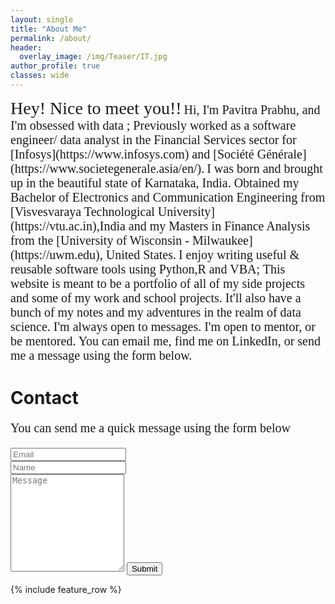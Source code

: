```yaml
---
layout: single
title: "About Me"
permalink: /about/
header:
  overlay_image: /img/Teaser/IT.jpg
author_profile: true
classes: wide
---
```

<span style="font-family:Georgia; font-size:28px;">   
Hey! Nice to meet you!!</span>

<span style="font-family:Georgia; font-size:20px;">   
Hi, I'm Pavitra Prabhu, and I'm obsessed with data ; Previously worked as a software engineer/ data analyst in the Financial Services sector for [Infosys](https://www.infosys.com) and [Société Générale](https://www.societegenerale.asia/en/).</span>
<span style="font-family:Georgia; font-size:20px;">   
  I was born and brought up in the beautiful state of Karnataka, India. Obtained my Bachelor of Electronics and Communication Engineering from [Visvesvaraya Technological University](https://vtu.ac.in),India and my Masters in Finance Analysis from the [University of Wisconsin - Milwaukee](https://uwm.edu), United States.</span>

<span style="font-family:Georgia; font-size:20px;">   
  I enjoy writing useful & reusable software tools using Python,R and VBA; </span>
<span style="font-family:Georgia; font-size:20px;">   
  This website is meant to be a portfolio of all of my side projects and some of my work and school projects. It'll also have a bunch of my notes and my adventures in the realm of data science. I'm always open to messages. I'm open to mentor, or be mentored. You can email me, find me on LinkedIn, or send me a message using the form below.</span>


<div id="contact-section">
<body>
<h1 id="contact">Contact</h1>
<span style="font-family:Georgia; font-size:20px;">  
<p>You can send me a quick message using the form below </p></span>
<form action="https://formspree.io/pavitrashivananda.prabhu@gmail.com" method="POST" class="form" id="contact-form">
<div class="row">
    <div class="col-xs-6">
      <input type="email" name="_replyto" class="form-control input-lg" placeholder="Email" title="Email">
    </div>
    <div class="col-xs-6">
      <input type="text" name="name" class="form-control input-lg" placeholder="Name" title="Name">
    </div>
  </div>
  <input type="hidden" name="_subject" value="New submission from prabhupavitra.github.io">
  <textarea type="text" name="content" class="form-control input-lg" placeholder="Message" title="Message" required="required" rows="10"></textarea>
  <input type="text" name="_gotcha" style="display:none">
  <input type="hidden" name="_next" value="?message=Your message was sent successfully, thanks!" />
  <button type="submit" class="btn btn-lg btn-primary">Submit</button>
</form>
</body>
</div>
{% include feature_row %}